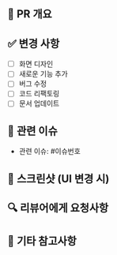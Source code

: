 ## 📌 PR 개요

<!-- 이 PR에서 해결하는 내용과 주요 변경 사항을 간단히 설명해주세요. -->

## ✅ 변경 사항

<!-- 변경된 파일, 추가된 기능 또는 수정된 내용을 적어주세요. -->

- [ ] 화면 디자인
- [ ] 새로운 기능 추가
- [ ] 버그 수정
- [ ] 코드 리팩토링
- [ ] 문서 업데이트

## 🔗 관련 이슈

<!-- 이 PR과 관련된 GitHub 이슈 번호를 적어주세요. -->

- 관련 이슈: #이슈번호

## 📸 스크린샷 (UI 변경 시)

<!-- UI가 변경되었다면 캡처 화면을 첨부해주세요. -->

## 🔍 리뷰어에게 요청사항

<!-- 리뷰어에게 특별히 확인받고 싶은 부분이 있다면 적어주세요. -->

## 📝 기타 참고사항

<!-- 추가적으로 공유할 내용이 있다면 적어주세요. -->
